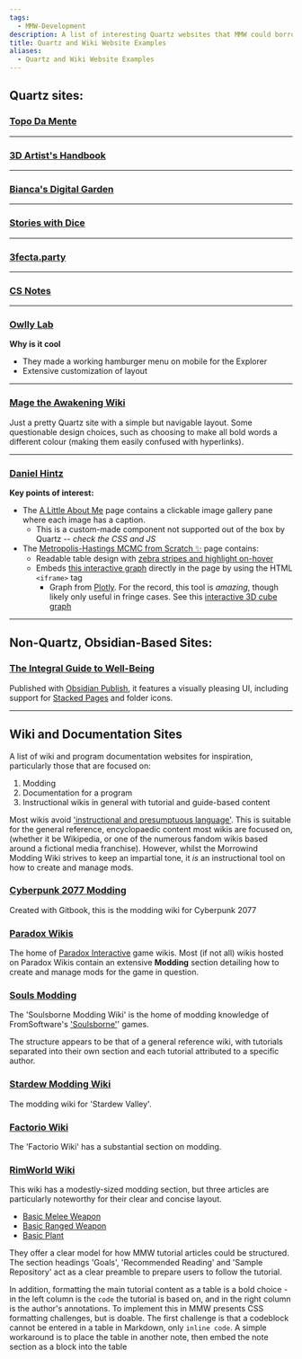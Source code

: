 ```yaml
---
tags:
  - MMW-Development
description: A list of interesting Quartz websites that MMW could borrow ideas from
title: Quartz and Wiki Website Examples
aliases:
  - Quartz and Wiki Website Examples
---
```

## Quartz sites:

### [Topo Da Mente](https://www.pmcf.xyz/topo-da-mente/)

---
### [3D Artist's Handbook](https://sidney-eliot.github.io/3d-artists-handbook/)

---
### [Bianca's Digital Garden](https://garden.bianca.digital/)

---
### [Stories with Dice](https://storieswithdice.com/)

---
### [3fecta.party](https://3fecta.party/)

---
### [CS Notes](https://notes.yxy.ninja/)

---
### [Owlly Lab](https://www.mara-li.fr/)

**Why is it cool**
* They made a working hamburger menu on mobile for the Explorer
* Extensive customization of layout

---

### [Mage the Awakening Wiki](https://lakeinlove.github.io/Mage-The-Awakening/)

Just a pretty Quartz site with a simple but navigable layout. Some questionable design choices, such as choosing to make all bold words a different colour (making them easily confused with hyperlinks).

---

### [Daniel Hintz](https://dhintz137.github.io/quartz/)

**Key points of interest:**
- The [A Little About Me](https://dhintz137.github.io/quartz/About) page contains a clickable image gallery pane where each image has a caption. 
	- This is a custom-made component not supported out of the box by Quartz -- _check the CSS and JS_
- The [Metropolis-Hastings MCMC from Scratch ✨](https://dhintz137.github.io/quartz/MCMC_from_scratch) page contains:
	- Readable table design with [zebra stripes and highlight on-hover](https://www.w3schools.com/html/html_table_styling.asp)
	- Embeds [this interactive graph](https://chart-studio.plotly.com/~dhintz1/4/#/) directly in the page by using the HTML `<iframe>` tag 
		- Graph from [Plotly](https://plotly.com/graphing-libraries/). For the record, this tool is _amazing_, though likely only useful in fringe cases. See this [interactive 3D cube graph](https://chart-studio.plotly.com/~abidondo/18)


---

## Non-Quartz, Obsidian-Based Sites:

### [The Integral Guide to Well-Being](https://integralguide.com/About)

Published with [Obsidian Publish](https://obsidian.md/publish), it features a visually pleasing UI, including support for [Stacked Pages](https://help.obsidian.md/User+interface/Tabs#Stack+tab+groups) and folder icons.

---

## Wiki and Documentation Sites

A list of wiki and program documentation websites for inspiration, particularly those that are focused on:

1. Modding
2. Documentation for a program
3. Instructional wikis in general with tutorial and guide-based content

Most wikis avoid ['instructional and presumptuous language'](https://en.m.wikipedia.org/wiki/Wikipedia:Manual_of_Style#Instructional_and_presumptuous_language). This is suitable for the general reference, encyclopaedic content most wikis are focused on, (whether it be Wikipedia, or one of the numerous fandom wikis based around a fictional media franchise). However, whilst the Morrowind Modding Wiki strives to keep an impartial tone, it _is_ an instructional tool on how to create and manage mods.

### [Cyberpunk 2077 Modding](https://wiki.redmodding.org/cyberpunk-2077-modding/)

Created with Gitbook, this is the modding wiki for Cyberpunk 2077

### [Paradox Wikis](https://wikis.paradoxplaza.com/)

The home of [Paradox Interactive](https://www.paradoxinteractive.com/) game wikis. Most (if not all) wikis hosted on Paradox Wikis contain an extensive **Modding** section detailing how to create and manage mods for the game in question. 

### [Souls Modding](http://soulsmodding.wikidot.com/)

The 'Soulsborne Modding Wiki' is the home of modding knowledge of FromSoftware's ['Soulsborne'](https://en.m.wikipedia.org/wiki/Soulslike)' games.

The structure appears to be that of a general reference wiki, with tutorials separated into their own section and each tutorial attributed to a specific author.

### [Stardew Modding Wiki](https://stardewmodding.wiki.gg/wiki/Main_Page)

The modding wiki for 'Stardew Valley'.

### [Factorio Wiki](https://wiki.factorio.com/Modding)

The 'Factorio Wiki' has a substantial section on modding.

### [RimWorld Wiki](https://rimworldwiki.com/wiki/Main_Page)

This wiki has a modestly-sized modding section, but three articles are particularly noteworthy for their clear and concise layout.

- [Basic Melee Weapon](https://rimworldwiki.com/wiki/Modding_Tutorials/Basic_Melee_Weapon)
- [Basic Ranged Weapon](https://rimworldwiki.com/wiki/Modding_Tutorials/Basic_Ranged_Weapon)
- [Basic Plant](https://rimworldwiki.com/wiki/Modding_Tutorials/Basic_Plant)

They offer a clear model for how MMW tutorial articles could be structured. The section headings 'Goals', 'Recommended Reading' and 'Sample Repository' act as a clear preamble to prepare users to follow the tutorial. 

In addition, formatting the main tutorial content as a table is a bold choice - in the left column is the `code` the tutorial is based on, and in the right column is the author's annotations. To implement this in MMW presents CSS formatting challenges, but is doable. The first challenge is that a codeblock cannot be entered in a table in Markdown, only `inline code`. A simple workaround is to place the table in another note, then embed the note section as a block into the table